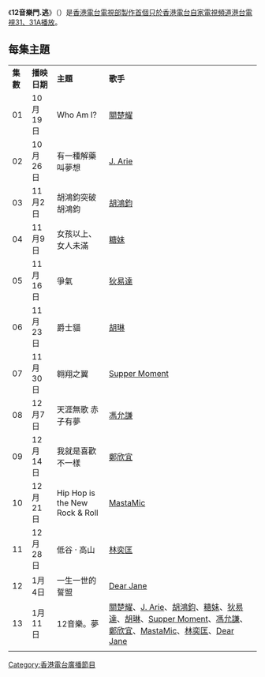 《**12音樂門.逃**》（）是[香港電台電視部製作首個只於香港電台自家電視頻道](../Page/香港電台.md "wikilink")[港台電視31、31A播放](../Page/港台電視31、31A.md "wikilink")。

## 每集主題

|        |          |                                |                                                                                                                                                                                                                                                                                                                                                                                                                                                       |
| ------ | -------- | ------------------------------ | ----------------------------------------------------------------------------------------------------------------------------------------------------------------------------------------------------------------------------------------------------------------------------------------------------------------------------------------------------------------------------------------------------------------------------------------------------- |
| **集數** | **播映日期** | **主題**                         | **歌手**                                                                                                                                                                                                                                                                                                                                                                                                                                                |
| 01     | 10月19日   | Who Am I?                      | [關楚耀](../Page/關楚耀.md "wikilink")                                                                                                                                                                                                                                                                                                                                                                                                                      |
| 02     | 10月26日   | 有一種解藥叫夢想                       | [J. Arie](../Page/雷琛瑜.md "wikilink")                                                                                                                                                                                                                                                                                                                                                                                                                  |
| 03     | 11月2日    | 胡鴻鈞突破胡鴻鈞                       | [胡鴻鈞](../Page/胡鴻鈞.md "wikilink")                                                                                                                                                                                                                                                                                                                                                                                                                      |
| 04     | 11月9日    | 女孩以上、女人未滿                      | [糖妹](../Page/糖妹.md "wikilink")                                                                                                                                                                                                                                                                                                                                                                                                                        |
| 05     | 11月16日   | 爭氣                             | [狄易達](../Page/狄易達.md "wikilink")                                                                                                                                                                                                                                                                                                                                                                                                                      |
| 06     | 11月23日   | 爵士貓                            | [胡琳](../Page/胡琳.md "wikilink")                                                                                                                                                                                                                                                                                                                                                                                                                        |
| 07     | 11月30日   | 翱翔之翼                           | [Supper Moment](../Page/Supper_Moment.md "wikilink")                                                                                                                                                                                                                                                                                                                                                                                                  |
| 08     | 12月7日    | 天涯無歌 赤子有夢                      | [馮允謙](../Page/馮允謙.md "wikilink")                                                                                                                                                                                                                                                                                                                                                                                                                      |
| 09     | 12月14日   | 我就是喜歡不一樣                       | [鄭欣宜](../Page/鄭欣宜.md "wikilink")                                                                                                                                                                                                                                                                                                                                                                                                                      |
| 10     | 12月21日   | Hip Hop is the New Rock & Roll | [MastaMic](../Page/MastaMic.md "wikilink")                                                                                                                                                                                                                                                                                                                                                                                                            |
| 11     | 12月28日   | 低谷 · 高山                        | [林奕匡](../Page/林奕匡.md "wikilink")                                                                                                                                                                                                                                                                                                                                                                                                                      |
| 12     | 1月4日     | 一生一世的誓盟                        | [Dear Jane](../Page/Dear_Jane.md "wikilink")                                                                                                                                                                                                                                                                                                                                                                                                          |
| 13     | 1月11日    | 12音樂。夢                         | [關楚耀](../Page/關楚耀.md "wikilink")、[J. Arie](../Page/雷琛瑜.md "wikilink")、[胡鴻鈞](../Page/胡鴻鈞.md "wikilink")、[糖妹](../Page/糖妹.md "wikilink")、[狄易達](../Page/狄易達.md "wikilink")、[胡琳](../Page/胡琳.md "wikilink")、[Supper Moment](../Page/Supper_Moment.md "wikilink")、[馮允謙](../Page/馮允謙.md "wikilink")、[鄭欣宜](../Page/鄭欣宜.md "wikilink")、[MastaMic](../Page/MastaMic.md "wikilink")、[林奕匡](../Page/林奕匡.md "wikilink")、[Dear Jane](../Page/Dear_Jane.md "wikilink") |
|        |          |                                |                                                                                                                                                                                                                                                                                                                                                                                                                                                       |

[Category:香港電台廣播節目](https://zh.wikipedia.org/wiki/Category:香港電台廣播節目 "wikilink")